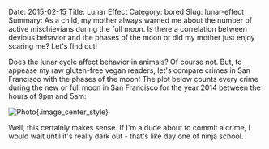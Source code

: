 Date: 2015-02-15
Title: Lunar Effect
Category: bored
Slug: lunar-effect
Summary: As a child, my mother always warned me about the number of active mischievians during the full moon. Is there a correlation between devious behavior and the phases of the moon or did my mother just enjoy scaring me? Let's find out!


Does the lunar cycle affect behavior in animals?  Of course not. But, to appease my raw gluten-free vegan readers,
let's compare crimes in San Francisco with the phases of the moon! The plot below counts every crime during the new or
full moon in San Francisco for the year 2014 between the hours of 9pm and 5am:

![Photo]({attach}/assets/bored/2015/lunar-effect.png){.image_center_style}

Well, this certainly makes sense. If I'm a dude about to commit a crime, I would wait until it's really dark out -
that's like day one of ninja school.


